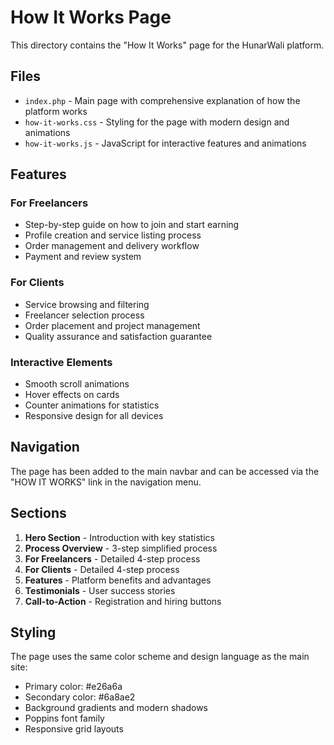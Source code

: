 # How It Works Page

This directory contains the "How It Works" page for the HunarWali platform.

## Files

- `index.php` - Main page with comprehensive explanation of how the platform works
- `how-it-works.css` - Styling for the page with modern design and animations
- `how-it-works.js` - JavaScript for interactive features and animations

## Features

### For Freelancers
- Step-by-step guide on how to join and start earning
- Profile creation and service listing process
- Order management and delivery workflow
- Payment and review system

### For Clients
- Service browsing and filtering
- Freelancer selection process
- Order placement and project management
- Quality assurance and satisfaction guarantee

### Interactive Elements
- Smooth scroll animations
- Hover effects on cards
- Counter animations for statistics
- Responsive design for all devices

## Navigation

The page has been added to the main navbar and can be accessed via the "HOW IT WORKS" link in the navigation menu.

## Sections

1. **Hero Section** - Introduction with key statistics
2. **Process Overview** - 3-step simplified process
3. **For Freelancers** - Detailed 4-step process
4. **For Clients** - Detailed 4-step process
5. **Features** - Platform benefits and advantages
6. **Testimonials** - User success stories
7. **Call-to-Action** - Registration and hiring buttons

## Styling

The page uses the same color scheme and design language as the main site:
- Primary color: #e26a6a
- Secondary color: #6a8ae2
- Background gradients and modern shadows
- Poppins font family
- Responsive grid layouts 